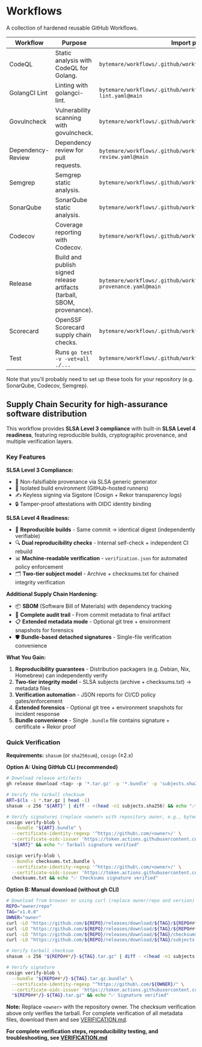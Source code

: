 # Workflows
A collection of hardened reusable GitHub Workflows.

| Workflow          | Purpose                                                                 | Import path                                                        |
|-------------------|-------------------------------------------------------------------------|--------------------------------------------------------------------|
| CodeQL            | Static analysis with CodeQL for Golang.                                 | `bytemare/workflows/.github/workflows/codeql.yaml@main`            |
| GolangCI Lint     | Linting with golangci-lint.                                             | `bytemare/workflows/.github/workflows/golangci-lint.yaml@main`     |
| Govulncheck       | Vulnerability scanning with govulncheck.                                | `bytemare/workflows/.github/workflows/govulncheck.yaml@main`       |
| Dependency-Review | Dependency review for pull requests.                                    | `bytemare/workflows/.github/workflows/dependency-review.yaml@main` |
| Semgrep           | Semgrep static analysis.                                                | `bytemare/workflows/.github/workflows/semgrep.yaml@main`           |
| SonarQube         | SonarQube static analysis.                                              | `bytemare/workflows/.github/workflows/sonarqube.yaml@main`         |
| Codecov           | Coverage reporting with Codecov.                                        | `bytemare/workflows/.github/workflows/codecov.yaml@main`           |
| Release           | Build and publish signed release artifacts (tarball, SBOM, provenance). | `bytemare/workflows/.github/workflows/slsa-provenance.yaml@main`   |
| Scorecard         | OpenSSF Scorecard supply chain checks.                                  | `bytemare/workflows/.github/workflows/scorecard.yaml@main`         |
| Test              | Runs ```go test -v -vet=all ./...```                                    | `bytemare/workflows/.github/workflows/wf-tests.yaml@main`          |

Note that you'll probably need to set up these tools for your repository (e.g. SonarQube, Codecov, Semgrep).

## Supply Chain Security for high-assurance software distribution

This workflow provides **SLSA Level 3 compliance** with built-in **SLSA Level 4 readiness**, featuring reproducible builds, cryptographic provenance, and multiple verification layers.

### Key Features

**SLSA Level 3 Compliance:**
- 📝 Non-falsifiable provenance via SLSA generic generator
- 🔐 Isolated build environment (GitHub-hosted runners)
- ✍️ Keyless signing via Sigstore (Cosign + Rekor transparency logs)
- 🔒 Tamper-proof attestations with OIDC identity binding

**SLSA Level 4 Readiness:**
- 🔄 **Reproducible builds** - Same commit → identical digest (independently verifiable)
- 🔍 **Dual reproducibility checks** - Internal self-check + independent CI rebuild
- 📊 **Machine-readable verification** - `verification.json` for automated policy enforcement
- 🗂️ **Two-tier subject model** - Archive + checksums.txt for chained integrity verification

**Additional Supply Chain Hardening:**
- 📦 **SBOM** (Software Bill of Materials) with dependency tracking
- 🔗 **Complete audit trail** - From commit metadata to final artifact
- 📋 **Extended metadata mode** - Optional git tree + environment snapshots for forensics
- 🛡️ **Bundle-based detached signatures** - Single-file verification convenience

**What You Gain:**
1. **Reproducibility guarantees** - Distribution packagers (e.g. Debian, Nix, Homebrew) can independently verify
2. **Two-tier integrity model** - SLSA subjects (archive + checksums.txt) → metadata files
3. **Verification automation** - JSON reports for CI/CD policy gates/enforcement
4. **Extended forensics** - Optional git tree + environment snapshots for incident response
5. **Bundle convenience** - Single `.bundle` file contains signature + certificate + Rekor proof

### Quick Verification

**Requirements:** `shasum` (or `sha256sum`), `cosign` (≥2.x)

**Option A: Using GitHub CLI (recommended)**
```bash
# Download release artifacts
gh release download <tag> -p '*.tar.gz' -p '*.bundle' -p 'subjects.sha256'

# Verify the tarball checksum
ART=$(ls -1 *.tar.gz | head -1)
shasum -a 256 "${ART}" | diff - <(head -n1 subjects.sha256) && echo "✅ Tarball checksum verified"

# Verify signatures (replace <owner> with repository owner, e.g., bytemare)
cosign verify-blob \
  --bundle "${ART}.bundle" \
  --certificate-identity-regexp '^https://github\.com/<owner>/' \
  --certificate-oidc-issuer 'https://token.actions.githubusercontent.com' \
  "${ART}" && echo "✅ Tarball signature verified"

cosign verify-blob \
  --bundle checksums.txt.bundle \
  --certificate-identity-regexp '^https://github\.com/<owner>/' \
  --certificate-oidc-issuer 'https://token.actions.githubusercontent.com' \
  checksums.txt && echo "✅ Checksums signature verified"
```

**Option B: Manual download (without gh CLI)**
```bash
# Download from browser or using curl (replace owner/repo and version)
REPO="owner/repo"
TAG="v1.0.0"
OWNER="owner"
curl -LO "https://github.com/${REPO}/releases/download/${TAG}/${REPO##*/}-${TAG}.tar.gz"
curl -LO "https://github.com/${REPO}/releases/download/${TAG}/${REPO##*/}-${TAG}.tar.gz.bundle"
curl -LO "https://github.com/${REPO}/releases/download/${TAG}/checksums.txt.bundle"
curl -LO "https://github.com/${REPO}/releases/download/${TAG}/subjects.sha256"

# Verify tarball checksum
shasum -a 256 "${REPO##*/}-${TAG}.tar.gz" | diff - <(head -n1 subjects.sha256) && echo "✅ Checksum verified"

# Verify signature
cosign verify-blob \
  --bundle "${REPO##*/}-${TAG}.tar.gz.bundle" \
  --certificate-identity-regexp "^https://github\.com/${OWNER}/" \
  --certificate-oidc-issuer 'https://token.actions.githubusercontent.com' \
  "${REPO##*/}-${TAG}.tar.gz" && echo "✅ Signature verified"
```

**Note:** Replace `<owner>` with the repository owner. The checksum verification above only verifies the tarball. For complete verification of all metadata files, download them and see [VERIFICATION.md](VERIFICATION.md).

**For complete verification steps, reproducibility testing, and troubleshooting, see [VERIFICATION.md](VERIFICATION.md)**
